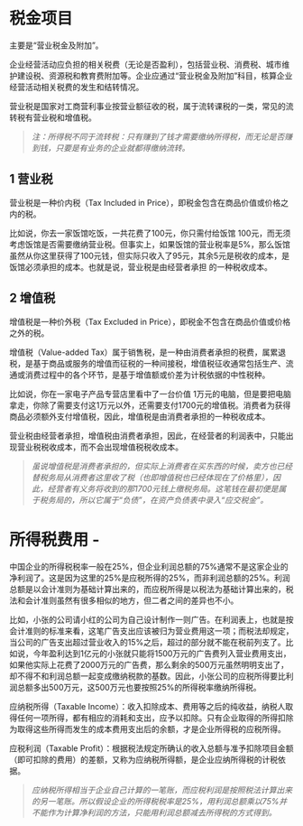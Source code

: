 # 税金项目

主要是“营业税金及附加”。

企业经营活动应负担的相关税费（无论是否盈利），包括营业税、消费税、城市维护建设税、资源税和教育费附加等。企业应通过“营业税金及附加”科目，核算企业经营活动相关税费的发生和结转情况。

营业税是国家对工商营利事业按营业额征收的税，属于流转课税的一类，常见的流转税有营业税和增值税。

> *注：所得税不同于流转税：只有赚到了钱才需要缴纳所得税，而无论是否赚到钱，只要是有业务的企业就都得缴纳流转。*

## 1 营业税

营业税是一种价内税（Tax Included in Price），即税金包含在商品价值或价格之内的税。

比如说，你去一家饭馆吃饭，一共花费了100元，你只需付给饭馆 100元，而无须考虑饭馆是否需要缴纳营业税。但事实上，如果饭馆的营业税率是5%，那么饭馆虽然从你这里获得了100元钱，但实际只收入了95元，其余5元是税收的成本，是饭馆必须承担的成本。也就是说，营业税是由经营者承担
的一种税收成本。

## 2 增值税

增值税是一种价外税（Tax Excluded in Price），即税金不包含在商品价值或价格之外的税。

增值税（Value-added Tax）属于销售税，是一种由消费者承担的税费，属累退税，是基于商品或服务的增值而征税的一种间接税，增值税征收通常包括生产、流通或消费过程中的各个环节，是基于增值额或价差为计税依据的中性税种。

比如说，你在一家电子产品专营店里看中了一台价值 1万元的电脑，但是要把电脑拿走，你除了需要支付这1万元以外，还需要支付1700元的增值税。消费者为获得商品必须额外支付增值税，因此，增值税是由消费者承担的一种税收成本。

营业税由经营者承担，增值税由消费者承担，因此，在经营者的利润表中，只能出现营业税税收成本，而不会出现增值税税收成本。

> *虽说增值税是消费者承担的，但实际上消费者在买东西的时候，卖方也已经替税务局从消费者这里收了税（也即增值税也已经体现在了价格里），因此，经营者有义务将收到的那1700元钱上缴税务局。这笔钱在最初便是属于税务局的，所以它属于“负债”，在资产负债表中录入“应交税金”。*


# 所得税费用 -

中国企业的所得税税率一般在25%，但企业利润总额的75%通常不是这家企业的净利润了。这是因为这里的25%是应税所得的25%，而非利润总额的25%。利润总额是以会计准则为基础计算出来的，而应税所得是以税法为基础计算出来的，税法和会计准则虽然有很多相似的地方，但二者之间的差异也不小。

比如，小张的公司请小红的公司为自己设计制作一则广告。在利润表上，也就是按会计准则的标准来看，这笔广告支出应该被归为营业费用这一项；而税法却规定，当公司的广告支出超过营业收入的15%之后，超过的部分就不能在税前列支了。比如说，今年盈利达到1亿元的小张就只能将1500万元的广告费列入营业费用支出，如果他实际上花费了2000万元的广告费，那么剩余的500万元虽然明明支出了，却不得不和利润总额一起变成缴纳税款的基数。因此，小张公司的应税所得要比利润总额多出500万元，这500万元也要按照25%的所得税率缴纳所得税。

应纳税所得（Taxable Income）：收入扣除成本、费用等之后的纯收益，纳税人取得任何一项所得，都有相应的消耗和支出，应予以扣除。只有企业取得的所得扣除为取得这些所得而发生的成本费用支出后的余额，才是企业所得税的应税所得。

应税利润（Taxable Profit）：根据税法规定所确认的收入总额与准予扣除项目金额（即可扣除的费用）的差额，又称为应纳税所得额，是企业应纳所得税的计税依据。

>*应纳税所得相当于企业自己计算的一笔账，而应税利润是按照税法计算出来的另一笔账。所以假设企业的所得税税率是25%，用利润总额乘以75%并不能作为计算净利润的方法，只能用利润总额减去所得税的方式得到。*

